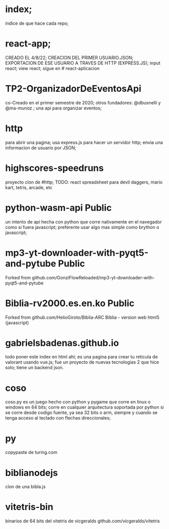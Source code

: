 # index;
indice de que hace cada repo;

# react-app;
CREADO EL 4/8/22;
CREACION DEL PRIMER USUARIO.JSON;
EXPORTACION DE ESE USUARIO A TRAVES DE HTTP (EXPRESS.JS);
input react; view react;
sigue en # react-aplicacion

# TP2-OrganizadorDeEventosApi
co-Creado en el primer semestre de 2020;
otros fundadores: @dbusnelli y @ma-munoz ;
una api para organizar eventos;

# http
para abrir una pagina;
usa express.js para hacer un servidor http;
envia una informacion de usuario por JSON;

# highscores-speedruns
proyecto clon de #http; 
TODO: react spreadsheet para devil daggers, mario kart, tetris, arcade, etc

# python-wasm-api Public
un intento de api hecha con python que corre nativamente en el navegador como si fuera javascript; preferente usar algo mas simple como brython o javascript;

# mp3-yt-downloader-with-pyqt5-and-pytube Public
Forked from github.com/GonziFlowReloaded/mp3-yt-downloader-with-pyqt5-and-pytube 


# Biblia-rv2000.es.en.ko Public
Forked from github.com/HelioGiroto/Biblia-ARC
Bíblia - version web html5 (javascript) 

# gabrielsbadenas.github.io
todo poner este index en html ahi;
es una pagina para crear tu reticula de valorant usando vue.js; fue un proyecto de nuevas tecnologias 2 que hice solo; tiene un backend json.

# coso
coso.py es un juego hecho con python y pygame que corre en linux o windows en 64 bits; corre en cualquier arquitectura soportada por python si se corre desde codigo fuente, ya sea 32 bits o arm, siempre y cuando se tenga acceso al teclado con flechas direccionales;

# py
copypaste de turing.com

# biblianodejs
clon de una bibla.js

# vitetris-bin
binarios de 64 bits del vitetris de vicgeralds github.com/vicgeralds/vitetris


